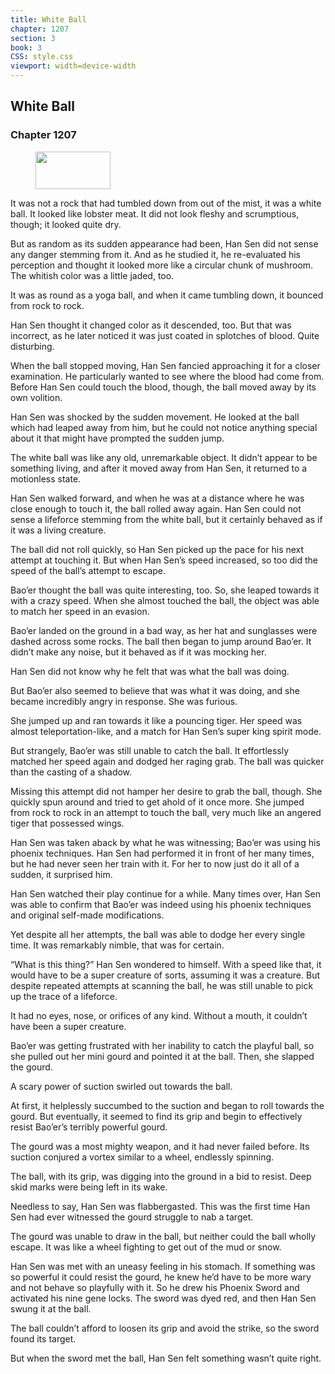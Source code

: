 ```yaml
---
title: White Ball
chapter: 1207
section: 3
book: 3
CSS: style.css
viewport: width=device-width
---
```


## White Ball

### Chapter 1207

<figure>
	<img src="../Images/gem.gif" alt="" id="gem" width="120" height="60" />
</figure>

It was not a rock that had tumbled down from out of the mist, it was a white ball. It looked like lobster meat. It did not look fleshy and scrumptious, though; it looked quite dry.

But as random as its sudden appearance had been, Han Sen did not sense any danger stemming from it. And as he studied it, he re-evaluated his perception and thought it looked more like a circular chunk of mushroom. The whitish color was a little jaded, too.

It was as round as a yoga ball, and when it came tumbling down, it bounced from rock to rock.

Han Sen thought it changed color as it descended, too. But that was incorrect, as he later noticed it was just coated in splotches of blood. Quite disturbing.

When the ball stopped moving, Han Sen fancied approaching it for a closer examination. He particularly wanted to see where the blood had come from. Before Han Sen could touch the blood, though, the ball moved away by its own volition.

Han Sen was shocked by the sudden movement. He looked at the ball which had leaped away from him, but he could not notice anything special about it that might have prompted the sudden jump.

The white ball was like any old, unremarkable object. It didn’t appear to be something living, and after it moved away from Han Sen, it returned to a motionless state.

Han Sen walked forward, and when he was at a distance where he was close enough to touch it, the ball rolled away again. Han Sen could not sense a lifeforce stemming from the white ball, but it certainly behaved as if it was a living creature.

The ball did not roll quickly, so Han Sen picked up the pace for his next attempt at touching it. But when Han Sen’s speed increased, so too did the speed of the ball’s attempt to escape.

Bao’er thought the ball was quite interesting, too. So, she leaped towards it with a crazy speed. When she almost touched the ball, the object was able to match her speed in an evasion.

Bao’er landed on the ground in a bad way, as her hat and sunglasses were dashed across some rocks. The ball then began to jump around Bao’er. It didn’t make any noise, but it behaved as if it was mocking her.

Han Sen did not know why he felt that was what the ball was doing.

But Bao’er also seemed to believe that was what it was doing, and she became incredibly angry in response. She was furious.

She jumped up and ran towards it like a pouncing tiger. Her speed was almost teleportation-like, and a match for Han Sen’s super king spirit mode.

But strangely, Bao’er was still unable to catch the ball. It effortlessly matched her speed again and dodged her raging grab. The ball was quicker than the casting of a shadow.

Missing this attempt did not hamper her desire to grab the ball, though. She quickly spun around and tried to get ahold of it once more. She jumped from rock to rock in an attempt to touch the ball, very much like an angered tiger that possessed wings.

Han Sen was taken aback by what he was witnessing; Bao’er was using his phoenix techniques. Han Sen had performed it in front of her many times, but he had never seen her train with it. For her to now just do it all of a sudden, it surprised him.

Han Sen watched their play continue for a while. Many times over, Han Sen was able to confirm that Bao’er was indeed using his phoenix techniques and original self-made modifications.

Yet despite all her attempts, the ball was able to dodge her every single time. It was remarkably nimble, that was for certain.

“What is this thing?” Han Sen wondered to himself. With a speed like that, it would have to be a super creature of sorts, assuming it was a creature. But despite repeated attempts at scanning the ball, he was still unable to pick up the trace of a lifeforce.

It had no eyes, nose, or orifices of any kind. Without a mouth, it couldn’t have been a super creature.

Bao’er was getting frustrated with her inability to catch the playful ball, so she pulled out her mini gourd and pointed it at the ball. Then, she slapped the gourd.

A scary power of suction swirled out towards the ball.

At first, it helplessly succumbed to the suction and began to roll towards the gourd. But eventually, it seemed to find its grip and begin to effectively resist Bao’er’s terribly powerful gourd.

The gourd was a most mighty weapon, and it had never failed before. Its suction conjured a vortex similar to a wheel, endlessly spinning.

The ball, with its grip, was digging into the ground in a bid to resist. Deep skid marks were being left in its wake.

Needless to say, Han Sen was flabbergasted. This was the first time Han Sen had ever witnessed the gourd struggle to nab a target.

The gourd was unable to draw in the ball, but neither could the ball wholly escape. It was like a wheel fighting to get out of the mud or snow.

Han Sen was met with an uneasy feeling in his stomach. If something was so powerful it could resist the gourd, he knew he’d have to be more wary and not behave so playfully with it. So he drew his Phoenix Sword and activated his nine gene locks. The sword was dyed red, and then Han Sen swung it at the ball.

The ball couldn’t afford to loosen its grip and avoid the strike, so the sword found its target.

But when the sword met the ball, Han Sen felt something wasn’t quite right.